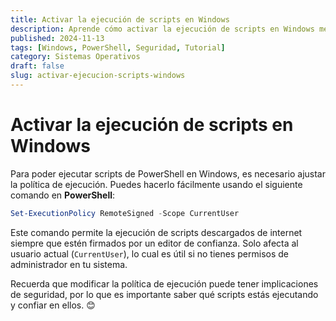 ```yaml
---
title: Activar la ejecución de scripts en Windows
description: Aprende cómo activar la ejecución de scripts en Windows mediante PowerShell con una política de ejecución adecuada.
published: 2024-11-13
tags: [Windows, PowerShell, Seguridad, Tutorial]
category: Sistemas Operativos
draft: false
slug: activar-ejecucion-scripts-windows
---
```


# Activar la ejecución de scripts en Windows

Para poder ejecutar scripts de PowerShell en Windows, es necesario ajustar la política de ejecución. Puedes hacerlo fácilmente usando el siguiente comando en **PowerShell**:

```powershell
Set-ExecutionPolicy RemoteSigned -Scope CurrentUser
```

Este comando permite la ejecución de scripts descargados de internet siempre que estén firmados por un editor de confianza. Solo afecta al usuario actual (`CurrentUser`), lo cual es útil si no tienes permisos de administrador en tu sistema.

Recuerda que modificar la política de ejecución puede tener implicaciones de seguridad, por lo que es importante saber qué scripts estás ejecutando y confiar en ellos. 😊

